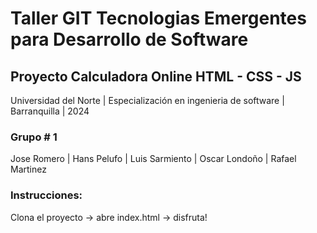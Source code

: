 # Taller GIT Tecnologias Emergentes para Desarrollo de Software

## Proyecto Calculadora Online HTML - CSS - JS

Universidad del Norte | Especialización en ingenieria de software | Barranquilla | 2024

### Grupo # 1

Jose Romero | Hans Pelufo | Luis Sarmiento | Oscar Londoño | Rafael Martinez

### Instrucciones:
Clona el proyecto -> abre index.html -> disfruta!
